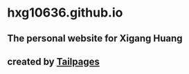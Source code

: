 # hxg10636.github.io

## The personal website for Xigang Huang
## created by [Tailpages](https://github.com/harrywang/tailpages)
